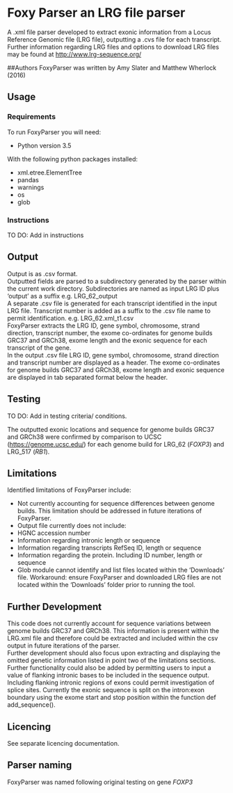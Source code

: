 # Foxy Parser an LRG file parser
A .xml file parser developed to extract exonic information from a Locus Reference Genomic file (LRG file), outputting a .cvs file for each transcript.   
Further information regarding LRG files and options to download LRG files may be found at http://www.lrg-sequence.org/

##Authors
FoxyParser was written by Amy Slater and Matthew Wherlock (2016)

## Usage
### Requirements
To run FoxyParser you will need:
* Python version 3.5 
  
With the following python packages installed:
* xml.etree.ElementTree
* pandas
*	warnings
*	os
* glob

### Instructions
TO DO: Add in instructions  

## Output
Output is as .csv format.  
Outputted fields are parsed to a subdirectory generated by the parser within the current work directory. Subdirectories are named as input LRG ID plus ‘output’ as a suffix e.g. LRG_62_output   
A separate .csv file is generated for each transcript identified in the input LRG file. Transcript number is added as a suffix to the .csv file name to permit identification. e.g. LRG_62.xml_t1.csv  
FoxyParser extracts the LRG ID, gene symbol, chromosome, strand direction, transcript number, the exome co-ordinates for genome builds GRC37 and GRCh38, exome length and the exonic sequence for each transcript of the gene.   
In the output .csv file LRG ID, gene symbol, chromosome, strand direction and transcript number are displayed as a header. The exome co-ordinates for genome builds GRC37 and GRCh38, exome length and exonic sequence are displayed in tab separated format below the header.  

## Testing
TO DO: Add in testing criteria/ conditions.   
  
The outputted exonic locations and sequence for genome builds GRC37 and GRCh38 were confirmed by comparison to UCSC (https://genome.ucsc.edu/) for each genome build for LRG_62 (_FOXP3_) and LRG_517 (_RB1_).

## Limitations
Identified limitations of FoxyParser include:

*	Not currently accounting for sequence differences between genome builds. This limitation should be addressed in future iterations of FoxyParser. 
*	Output file currently does not include:
  *	HGNC accession number
  *	Information regarding intronic length or sequence
  *	Information regarding transcripts RefSeq ID, length or sequence
  *	Information regarding the protein. Including ID number, length or sequence
*	Glob module cannot identify and list files located within the ‘Downloads’ file. Workaround: ensure FoxyParser and downloaded LRG files are not located within the ‘Downloads’ folder prior to running the tool. 


## Further Development
This code does not currently account for sequence variations between genome builds GRC37 and GRCh38. This information is present within the LRG.xml file and therefore could be extracted and included within the csv output in future iterations of the parser.  
Further development should also focus upon extracting and displaying the omitted genetic information listed in point two of the limitations sections.   
Further functionality could also be added by permitting users to input a value of flanking intronic bases to be included in the sequence output. Including flanking intronic regions of exons could permit investigation of splice sites. Currently the exonic sequence is split on the intron:exon boundary using the exome start and stop position within the function def add_sequence().   

## Licencing 
See separate licencing documentation. 

## Parser naming
FoxyParser was named following original testing on gene _FOXP3_
